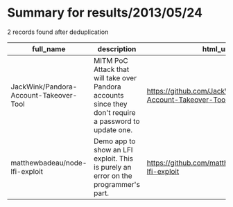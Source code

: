 
# Summary for results/2013/05/24
    
2 records found after deduplication

| full_name | description | html_url | matched_list | matched_count | pushed_at | size | stargazers_count | language | forks_count | vul_ids |
|----------------------------------------|---------------------------------------------------------------------------------------------------------|-----------------------------------------------------------|----------------|-----------------|---------------------------|--------|--------------------|------------|---------------|-----------|
| JackWink/Pandora-Account-Takeover-Tool | MITM PoC Attack that will take over Pandora accounts since they don't require a password to update one. | https://github.com/JackWink/Pandora-Account-Takeover-Tool | ['attack poc'] | 1 | 2013-05-24 02:00:08+00:00 | 108 | 1 | Python | 1 | [] |
| matthewbadeau/node-lfi-exploit | Demo app to show an LFI exploit. This is purely an error on the programmer's part. | https://github.com/matthewbadeau/node-lfi-exploit | ['exploit'] | 1 | 2013-05-24 09:13:20+00:00 | 120 | 2 | JavaScript | 1 | [] |
